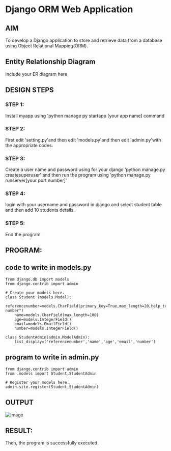 # Django ORM Web Application

## AIM
To develop a Django application to store and retrieve data from a database using Object Relational Mapping(ORM).

## Entity Relationship Diagram

Include your ER diagram here

## DESIGN STEPS

### STEP 1:
Install myapp using 'python manage py startapp [your app name]   command

### STEP 2:
First edit 'setting.py'and then edit 'models.py'and then edit 'admin.py'with the appropriate codes.

### STEP 3:
Create a user name and password using for your django 'python manage.py createsuperuser'
and then run the program using 'python manage.py runserver[your port number]'

### STEP 4:
login with your username and password in django and select student table and then add 10 students details.

### STEP 5:
End the program

## PROGRAM:
## code to write in models.py
```
from django.db import models
from django.contrib import admin

# Create your models here.
class Student (models.Model):
    referencenumber=models.CharField(primary_key=True,max_length=20,help_text="reference number")
    name=models.CharField(max_length=100)
    age=models.IntegerField()
    email=models.EmailField()
    number=models.IntegerField()

class StudentAdmin(admin.ModelAdmin):
    list_display=('referencenumber','name','age','email','number')

```
## program to write in admin.py 
```
from django.contrib import admin
from .models import Student,StudentAdmin

# Register your models here.
admin.site.register(Student,StudentAdmin)
```

## OUTPUT
![image](https://github.com/Ganesh23013987/django-orm-app/assets/147473768/60364a56-5901-4b84-b50b-bb5f41c6e472)

## RESULT:
Then, the program is successfully executed.
